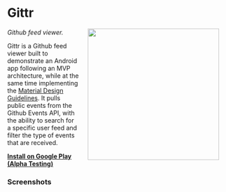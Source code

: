 # Gittr

<img src="screenshots/plaid_demo.gif" width="300" align="right" hspace="20">

*Github feed viewer.*

Gittr is a Github feed viewer built to demonstrate an Android app following an MVP architecture, while at the same time implementing the [Material Design Guidelines](https://www.google.com/design/spec/).
It pulls public events from the Github Events API, with the ability to search for a specific user feed and filter the type of events that are received.

**[Install on Google Play (Alpha Testing)](https://play.google.com/apps/testing/com.danielgauci.gittr)**


### Screenshots
